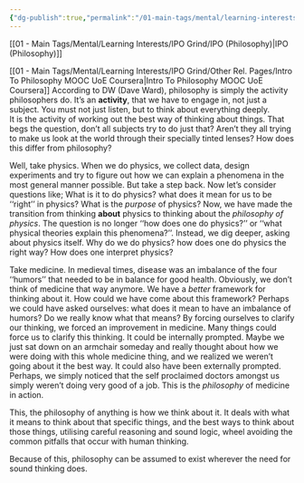 ```yaml
---
{"dg-publish":true,"permalink":"/01-main-tags/mental/learning-interests/ipo-grind/other-rel-pages/my-notes-from-pmooc-uo-ec/"}
---
```


[[01 - Main Tags/Mental/Learning Interests/IPO Grind/IPO (Philosophy)\|IPO (Philosophy)]]

[[01 - Main Tags/Mental/Learning Interests/IPO Grind/Other Rel. Pages/Intro To Philosophy MOOC UoE Coursera\|Intro To Philosophy MOOC UoE Coursera]]
According to DW (Dave Ward), philosophy is simply the activity philosophers do. It’s an **activity**, that we have to engage in, not just a subject. You must not just listen, but to think about everything deeply.  
It is the activity of working out the best way of thinking about things. 
That begs the question, don’t all subjects try to do just that? Aren’t they all trying to make us look at the world through their specially tinted lenses? How does this differ from philosophy?

Well, take physics. When we do physics, we collect data, design experiments and try to figure out how we can explain a phenomena in the most general manner possible. But take a step back. Now let’s consider questions like; What is it to do physics? what does it mean for us to be ‘‘right’’ in physics? What is the *purpose* of physics? Now, we have made the transition from thinking **about** physics to thinking about the *philosophy of physics*. The question is no longer ‘‘how does one do physics?’’ or ‘‘what physical theories explain this phenomena?’’. Instead, we dig deeper, asking about physics itself. Why do we do physics? how does one do physics the right way? How does one interpret physics? 

Take medicine. In medieval times, disease was an imbalance of the four ‘‘humors’’ that needed to be in balance for good health. Obviously, we don’t think of medicine that way anymore. We have a *better* framework for thinking about it. How could we have come about this framework? Perhaps we could have asked ourselves: what does it mean to have an imbalance of humors? Do we really know what that means? By forcing ourselves to clarify our thinking, we forced an improvement in medicine. Many things could force us to clarify this thinking. It could be internally prompted. Maybe we just sat down on an armchair someday and really thought about how we were doing with this whole medicine thing, and we realized we weren’t going about it the best way. It could also have been externally prompted. Perhaps, we simply noticed that the self proclaimed doctors amongst us simply weren’t doing very good of a job.  This is the *philosophy* of medicine in action.

This, the philosophy of anything is how we think about it. It deals with what it means to think about that specific things, and the best ways to think about those things, utilising careful reasoning and sound logic, wheel avoiding the common pitfalls that occur with human thinking. 

Because of this, philosophy can be assumed to exist wherever the need for sound thinking does.


